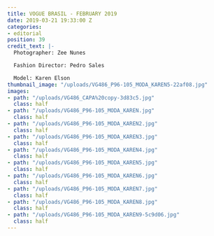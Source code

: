 ```yaml
---
title: VOGUE BRASIL - FEBRUARY 2019
date: 2019-03-21 19:33:00 Z
categories:
- editorial
position: 39
credit_text: |-
  Photographer: Zee Nunes

  Fashion Director: Pedro Sales

  Model: Karen Elson
thumbnail_image: "/uploads/VG486_P96-105_MODA_KAREN5-22af08.jpg"
images:
- path: "/uploads/VG486_CAPA%20copy-3d83c5.jpg"
  class: half
- path: "/uploads/VG486_P96-105_MODA_KAREN.jpg"
  class: half
- path: "/uploads/VG486_P96-105_MODA_KAREN2.jpg"
  class: half
- path: "/uploads/VG486_P96-105_MODA_KAREN3.jpg"
  class: half
- path: "/uploads/VG486_P96-105_MODA_KAREN4.jpg"
  class: half
- path: "/uploads/VG486_P96-105_MODA_KAREN5.jpg"
  class: half
- path: "/uploads/VG486_P96-105_MODA_KAREN6.jpg"
  class: half
- path: "/uploads/VG486_P96-105_MODA_KAREN7.jpg"
  class: half
- path: "/uploads/VG486_P96-105_MODA_KAREN8.jpg"
  class: half
- path: "/uploads/VG486_P96-105_MODA_KAREN9-5c9d06.jpg"
  class: half
---
```


